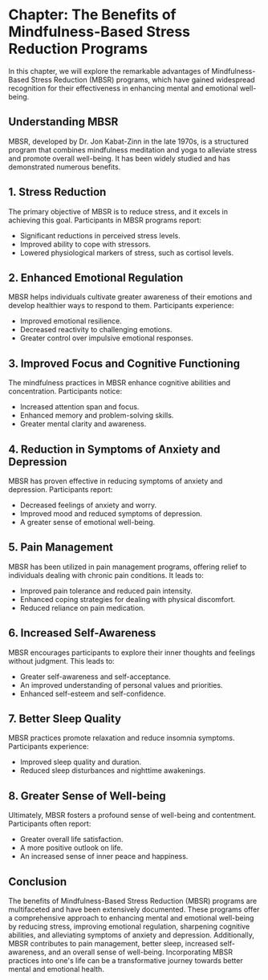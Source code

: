 Chapter: The Benefits of Mindfulness-Based Stress Reduction Programs
====================================================================

In this chapter, we will explore the remarkable advantages of Mindfulness-Based Stress Reduction (MBSR) programs, which have gained widespread recognition for their effectiveness in enhancing mental and emotional well-being.

**Understanding MBSR**
----------------------

MBSR, developed by Dr. Jon Kabat-Zinn in the late 1970s, is a structured program that combines mindfulness meditation and yoga to alleviate stress and promote overall well-being. It has been widely studied and has demonstrated numerous benefits.

**1. Stress Reduction**
-----------------------

The primary objective of MBSR is to reduce stress, and it excels in achieving this goal. Participants in MBSR programs report:

* Significant reductions in perceived stress levels.
* Improved ability to cope with stressors.
* Lowered physiological markers of stress, such as cortisol levels.

**2. Enhanced Emotional Regulation**
------------------------------------

MBSR helps individuals cultivate greater awareness of their emotions and develop healthier ways to respond to them. Participants experience:

* Improved emotional resilience.
* Decreased reactivity to challenging emotions.
* Greater control over impulsive emotional responses.

**3. Improved Focus and Cognitive Functioning**
-----------------------------------------------

The mindfulness practices in MBSR enhance cognitive abilities and concentration. Participants notice:

* Increased attention span and focus.
* Enhanced memory and problem-solving skills.
* Greater mental clarity and awareness.

**4. Reduction in Symptoms of Anxiety and Depression**
------------------------------------------------------

MBSR has proven effective in reducing symptoms of anxiety and depression. Participants report:

* Decreased feelings of anxiety and worry.
* Improved mood and reduced symptoms of depression.
* A greater sense of emotional well-being.

**5. Pain Management**
----------------------

MBSR has been utilized in pain management programs, offering relief to individuals dealing with chronic pain conditions. It leads to:

* Improved pain tolerance and reduced pain intensity.
* Enhanced coping strategies for dealing with physical discomfort.
* Reduced reliance on pain medication.

**6. Increased Self-Awareness**
-------------------------------

MBSR encourages participants to explore their inner thoughts and feelings without judgment. This leads to:

* Greater self-awareness and self-acceptance.
* An improved understanding of personal values and priorities.
* Enhanced self-esteem and self-confidence.

**7. Better Sleep Quality**
---------------------------

MBSR practices promote relaxation and reduce insomnia symptoms. Participants experience:

* Improved sleep quality and duration.
* Reduced sleep disturbances and nighttime awakenings.

**8. Greater Sense of Well-being**
----------------------------------

Ultimately, MBSR fosters a profound sense of well-being and contentment. Participants often report:

* Greater overall life satisfaction.
* A more positive outlook on life.
* An increased sense of inner peace and happiness.

**Conclusion**
--------------

The benefits of Mindfulness-Based Stress Reduction (MBSR) programs are multifaceted and have been extensively documented. These programs offer a comprehensive approach to enhancing mental and emotional well-being by reducing stress, improving emotional regulation, sharpening cognitive abilities, and alleviating symptoms of anxiety and depression. Additionally, MBSR contributes to pain management, better sleep, increased self-awareness, and an overall sense of well-being. Incorporating MBSR practices into one's life can be a transformative journey towards better mental and emotional health.
